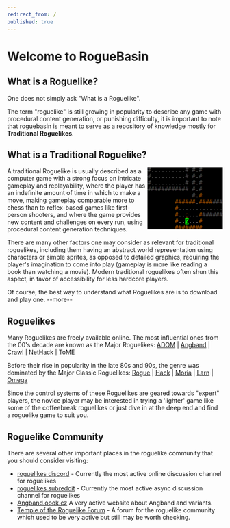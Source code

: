 ```yaml
---
redirect_from: /
published: true
---
```


# Welcome to RogueBasin

## What is a Roguelike?

One does not simply ask "What is a Roguelike".

The term "roguelike" is still growing in popularity to describe any game with procedural content generation, or punishing difficulty, it is important to note that roguebasin is meant to serve as a repository of knowledge mostly for **Traditional Roguelikes**.

## What is a Traditional Roguelike?

<img align="right" src="../assets/images/CTctB.png">

A traditional Roguelike is usually described as a computer game with a strong focus on intricate gameplay and replayability, where the player has an indefinite amount of time in which to make a move, making gameplay comparable more to chess than to reflex-based games like first-person shooters, and where the game provides new content and challenges on every run, using procedural content generation techniques.

There are many other factors one may consider as relevant for traditional roguelikes, including them having an abstract world representation using characters or simple sprites, as opposed to detailed graphics, requiring the player's imagination to come into play (gameplay is more like reading a book than watching a movie). Modern traditional roguelikes often shun this aspect, in favor of accessibility for less hardcore players.

Of course, the best way to understand what Roguelikes are is to download and play one.
--more--

## Roguelikes

Many Roguelikes are freely available online. The most influential ones from the 00's decade are known as the Major Roguelikes:
[ADOM](game/adom.md) | [Angband](game/angband.md) | [Crawl](game/linleys_dungeon_crawl.md) | [NetHack](game/nethack.md) | [ToME](game/tome.md)

Before their rise in popularity in the late 80s and 90s, the genre was dominated by the Major Classic Roguelikes:
[Rogue](game/rogue.md) | [Hack](game/hack.md) | [Moria](game/moria.md) | [Larn](game/larn.md) | [Omega](game/omega.md)

Since the control systems of these Roguelikes are geared towards "expert" players, the novice player may be interested in trying a 'lighter' game like some of the coffeebreak roguelikes or just dive in at the deep end and find a roguelike game to suit you.

## Roguelike Community

There are several other important places in the roguelike community that you should consider visiting:

* [roguelikes discord](https://discord.gg/Hq8wPcs) - Currently the most active online discussion channel for roguelikes
* [roguelikes subreddit](https://www.reddit.com/r/roguelikes/) - Currently the most active async discussion channel for roguelikes
* [Angband.oook.cz](http://angband.oook.cz/) A very active website about Angband and variants.
* [Temple of the Roguelike Forum](https://forums.roguetemple.com/index.php) - A forum for the roguelike community which used to be very active but still may be worth checking.
